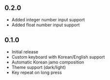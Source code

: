 ## 0.2.0

* Added integer number input support
* Added float number input support  

## 0.1.0

* Initial release
* Custom keyboard with Korean/English support
* Automatic Korean jamo composition
* Theme support (dark/light)
* Key repeat on long press